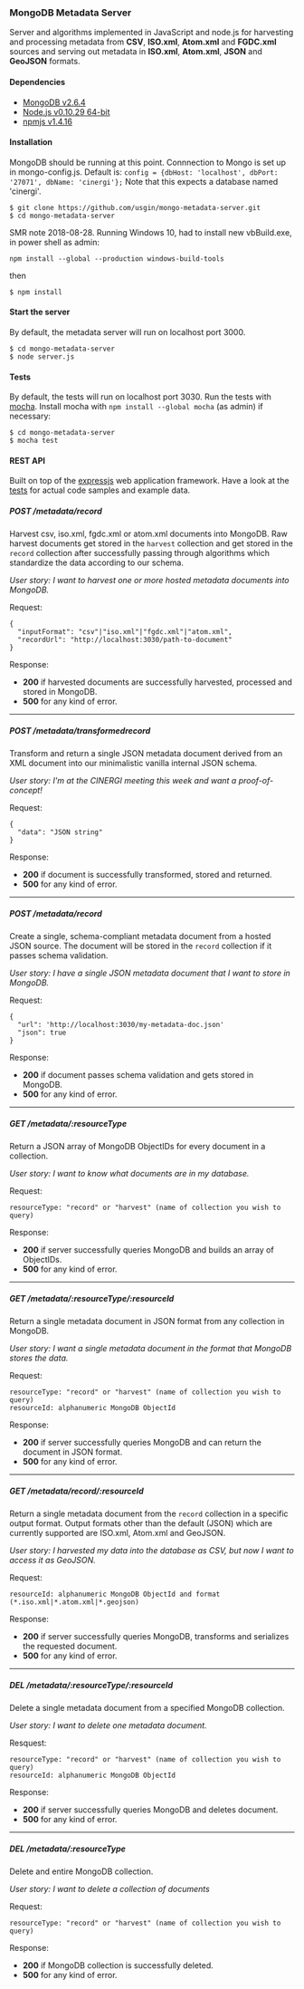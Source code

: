 ### MongoDB Metadata Server

Server and algorithms implemented in JavaScript and node.js for harvesting and 
processing metadata from **CSV**, **ISO.xml**, **Atom.xml** and **FGDC.xml** 
sources and serving out metadata in **ISO.xml**, **Atom.xml**, **JSON** and 
**GeoJSON** formats.

#### Dependencies
* [MongoDB v2.6.4](http://www.mongodb.org/)
* [Node.js v0.10.29 64-bit](http://nodejs.org/)
* [npmjs v1.4.16](https://www.npmjs.org/)

#### Installation
MongoDB should be running at this point.  Connnection to Mongo is set up in mongo-config.js. 
Default is:
```config = {dbHost: 'localhost', dbPort: '27071', dbName: 'cinergi'};```
Note that this expects a database named 'cinergi'.

```
$ git clone https://github.com/usgin/mongo-metadata-server.git
$ cd mongo-metadata-server
```
SMR note 2018-08-28. Running Windows 10, had to install new vbBuild.exe, in power shell as admin:
```
npm install --global --production windows-build-tools
```
then
```
$ npm install
```

#### Start the server
By default, the metadata server will run on localhost port 3000.
```
$ cd mongo-metadata-server
$ node server.js
```

#### Tests
By default, the tests will run on localhost port 3030.  Run the tests with 
[mocha](https://github.com/mochajs/mocha). Install mocha with ```npm install --global mocha``` (as admin) if necessary:
```
$ cd mongo-metadata-server
$ mocha test
```

#### REST API
Built on top of the [expressjs](http://expressjs.com/) web application 
framework.  Have a look at the 
[tests](https://github.com/usgin/mongo-metadata-server/tree/master/test) for 
actual code samples and example data.

##### POST /metadata/record
Harvest csv, iso.xml, fgdc.xml or atom.xml documents into MongoDB.  Raw harvest
documents get stored in the `harvest` collection and get stored in the `record`
collection after successfully passing through algorithms which standardize the 
data according to our schema.

*User story: I want to harvest one or more hosted metadata documents into 
MongoDB.*

Request:
```
{
  "inputFormat": "csv"|"iso.xml"|"fgdc.xml"|"atom.xml",
  "recordUrl": "http://localhost:3030/path-to-document"
}
```
Response:
* **200** if harvested documents are successfully harvested, processed and 
stored in MongoDB.
* **500** for any kind of error.

***

##### POST /metadata/transformedrecord
Transform and return a single JSON metadata document derived from an XML 
document into our minimalistic vanilla internal JSON schema.

*User story: I'm at the CINERGI meeting this week and want a proof-of-concept!*

Request:
```
{
  "data": "JSON string"
}
```
Response:
* **200** if document is successfully transformed, stored and returned.
* **500** for any kind of error.

***

##### POST /metadata/record
Create a single, schema-compliant metadata document from a hosted JSON source.
The document will be stored in the `record` collection if it passes schema
validation.

*User story: I have a single JSON metadata document that I want to store in 
MongoDB.*

Request:
```
{
  "url": 'http://localhost:3030/my-metadata-doc.json'
  "json": true
}
```
Response:
* **200** if document passes schema validation and gets stored in MongoDB.
* **500** for any kind of error.

***

##### GET /metadata/:resourceType
Return a JSON array of MongoDB ObjectIDs for every document in a collection.

*User story: I want to know what documents are in my database.*

Request:
```
resourceType: "record" or "harvest" (name of collection you wish to query)
```

Response:
* **200** if server successfully queries MongoDB and builds an array of 
ObjectIDs.
* **500** for any kind of error.

***

##### GET /metadata/:resourceType/:resourceId
Return a single metadata document in JSON format from any collection in 
MongoDB.

*User story: I want a single metadata document in the format that MongoDB 
stores the data.*

Request:
```
resourceType: "record" or "harvest" (name of collection you wish to query)
resourceId: alphanumeric MongoDB ObjectId
```

Response:
* **200** if server successfully queries MongoDB and can return the document in
JSON format.
* **500** for any kind of error.

***

##### GET /metadata/record/:resourceId
Return a single metadata document from the `record` collection in a specific
output format.  Output formats other than the default (JSON) which are 
currently supported are ISO.xml, Atom.xml and GeoJSON.

*User story: I harvested my data into the database as CSV, but now I want to 
access it as GeoJSON.*

Request:
```
resourceId: alphanumeric MongoDB ObjectId and format (*.iso.xml|*.atom.xml|*.geojson)
```

Response:
* **200** if server successfully queries MongoDB, transforms and serializes the 
requested document.
* **500** for any kind of error.

***

##### DEL /metadata/:resourceType/:resourceId
Delete a single metadata document from a specified MongoDB collection.

*User story: I want to delete one metadata document.*

Resquest:
```
resourceType: "record" or "harvest" (name of collection you wish to query)
resourceId: alphanumeric MongoDB ObjectId
```

Response:
* **200** if server successfully queries MongoDB and deletes document.
* **500** for any kind of error.

***

##### DEL /metadata/:resourceType
Delete and entire MongoDB collection.

*User story: I want to delete a collection of documents*

Request:
```
resourceType: "record" or "harvest" (name of collection you wish to query)
```

Response:
* **200** if MongoDB collection is successfully deleted.
* **500** for any kind of error.

